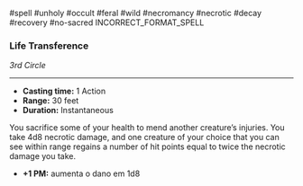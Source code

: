 #spell #unholy #occult #feral #wild #necromancy #necrotic #decay #recovery #no-sacred
INCORRECT_FORMAT_SPELL
### Life Transference
*3rd Circle*
___
- **Casting time:** 1 Action
- **Range:** 30 feet
- **Duration:** Instantaneous

You sacrifice some of your health to mend another creature’s injuries. You take 4d8 necrotic damage, and one creature of your choice that you can see within range regains a number of hit points equal to twice the necrotic damage you take.

- **+1 PM:** aumenta o dano em 1d8
